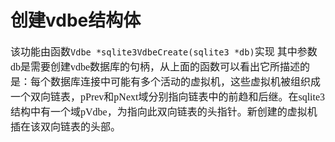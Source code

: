 # 创建vdbe结构体
<font face="微软雅黑" size="3px">

该功能由函数`Vdbe *sqlite3VdbeCreate(sqlite3 *db)`实现
其中参数db是需要创建vdbe数据库的句柄，从上面的函数可以看出它所描述的是：每个数据库连接中可能有多个活动的虚拟机，这些虚拟机被组织成一个双向链表，pPrev和pNext域分别指向链表中的前趋和后继。在sqlite3结构中有一个域pVdbe，为指向此双向链表的头指针。新创建的虚拟机插在该双向链表的头部。
